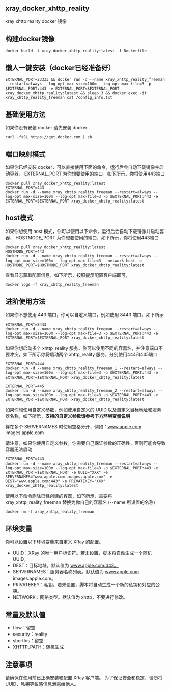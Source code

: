 ## xray_docker_xhttp_reality
xray xhttp reality docker 镜像


## 构建docker镜像
```
docker build -t xray_docker_xhttp_reality:latest -f Dockerfile .
```

## 懒人一键安装（docker已经准备好）
```
EXTERNAL_PORT=23333 && docker run -d --name xray_xhttp_reality_freeman --restart=always --log-opt max-size=100m --log-opt max-file=3 -p $EXTERNAL_PORT:443 -e EXTERNAL_PORT=$EXTERNAL_PORT xray_docker_xhttp_reality:latest && sleep 3 && docker exec -it xray_xhttp_reality_freeman cat /config_info.txt
```

## 基础使用方法

如果你没有安装 docker 请先安装 docker

```
curl -fsSL https://get.docker.com | sh
```

## 端口映射模式

如果你已经安装 docker，可以直接使用下面的命令，运行后会自动下载镜像并启动容器，
EXTERNAL_PORT 为你想要使用的端口，如下所示，你将使用443端口

```
docker pull xray_docker_xhttp_reality:latest
EXTERNAL_PORT=443
docker run -d --name xray_xhttp_reality_freeman --restart=always --log-opt max-size=100m --log-opt max-file=3 -p $EXTERNAL_PORT:443 -e EXTERNAL_PORT=$EXTERNAL_PORT xray_docker_xhttp_reality:latest
```

## host模式

如果你想使用 host 模式，你可以使用以下命令，运行后会自动下载镜像并启动容器，
HOSTMODE_PORT 为你想要使用的端口，如下所示，你将使用443端口

```
docker pull xray_docker_xhttp_reality:latest
HOSTMODE_PORT=443
docker run -d --name xray_xhttp_reality_freeman --restart=always --log-opt max-size=100m --log-opt max-file=3 --network host -e HOSTMODE_PORT=$HOSTMODE_PORT xray_docker_xhttp_reality:latest
```

查看日志获取配置信息，如下所示，按照提示配置客户端即可，

```
docker logs -f xray_xhttp_reality_freeman
```

## 进阶使用方法
如果你不想使用 443 端口，你可以自定义端口，例如使用 8443 端口，如下所示

```
EXTERNAL_PORT=8443
docker run -d --name xray_xhttp_reality_freeman --restart=always --log-opt max-size=100m --log-opt max-file=3 -p $EXTERNAL_PORT:443 -e EXTERNAL_PORT=$EXTERNAL_PORT xray_docker_xhttp_reality:latest
```

如果你想启动多个 xhttp_reality 服务，你可以使用不同的容器名，并注意端口不要冲突，如下所示你将启动两个 xhttp_reality 服务，分别使用444和445端口

```
EXTERNAL_PORT=444
docker run -d --name xray_xhttp_reality_freeman_1 --restart=always --log-opt max-size=100m --log-opt max-file=3 -p $EXTERNAL_PORT:443 -e EXTERNAL_PORT=$EXTERNAL_PORT xray_docker_xhttp_reality:latest

EXTERNAL_PORT=445
docker run -d --name xray_xhttp_reality_freeman_2 --restart=always --log-opt max-size=100m --log-opt max-file=3 -p $EXTERNAL_PORT:443 -e EXTERNAL_PORT=$EXTERNAL_PORT xray_docker_xhttp_reality:latest
```

如果你想使用自定义参数，例如使用自定义的 UUID,以及自定义目标地址和服务器名称，如下所示，**支持的自定义参数请参考下方环境变量说明**

存在多个 SERVERNAMES 时使用空格分开，例如：www.apple.com images.apple.com

请注意，如果你使用自定义参数，你需要自己保证参数的正确性，否则可能会导致容器无法启动
```
EXTERNAL_PORT=443
docker run -d --name xray_xhttp_reality_freeman --restart=always --log-opt max-size=100m --log-opt max-file=3 -p $EXTERNAL_PORT:443 -e EXTERNAL_PORT=$EXTERNAL_PORT -e UUID="XXX" -e SERVERNAMES="www.apple.com images.apple.com" -e DEST="www.apple.com:443" -e PRIVATEKEY="XXX" xray_docker_xhttp_reality:latest
```

使用以下命令删除已经创建的容器，如下所示，需要将 xray_xhttp_reality_freeman 替换为你自己的容器名 (--name 所设置的名称)

```
docker rm -f xray_xhttp_reality_freeman
```

## 环境变量
你可以设置以下环境变量来自定义 XRay 的配置。
* UUID：XRay 的唯一用户标识符。若未设置，脚本将自动生成一个随机 UUID。
* DEST：目标地址。默认值为 www.apple.com:443。
* SERVERNAMES：服务器名称列表。默认值为 www.apple.com images.apple.com。
* PRIVATEKEY：私钥。若未设置，脚本将自动生成一个新的私钥和对应的公钥。
* NETWORK：网络类型。默认值为 xhttp，不要进行修改。

## 常量及默认值
* flow：留空
* security：reality
* shortIds：留空
* XHTTP_PATH：随机生成

## 注意事项
请确保在使用前已正确安装和配置 XRay 客户端。
为了保证安全和稳定，请勿将 UUID、私钥等敏感信息泄露给他人。

